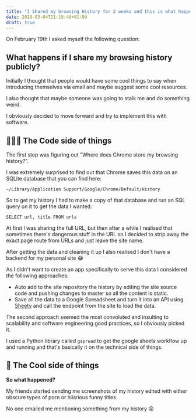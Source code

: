 ```yaml
---
title: "I Shared my browsing History for 2 weeks and this is what happened"
date: 2019-03-04T21:19:48+01:00
draft: true
---
```


On February 19th I asked myself the following question:

## What happens if I share my browsing history publicly?

Initially I thought that people would have some cool things to say when introducing themselves via email and maybe suggest some cool resources.

I also thought that maybe someone was going to stalk me and do something weird.

I obviously decided to move forward and try to implement this with software.

## 👨🏼‍💻 The Code side of things

The first step was figuring out "Where does Chrome store my browsing history?". 

I was extremely surprised to find out that Chrome saves this data on an SQLite database that you can find here:

```
~/Library/Application Support/Google/Chrome/Default/History
```

So to get my history I had to make a copy of that database and run an SQL query on it to get the data I wanted:

```
SELECT url, title FROM urls
```

At first I was sharing the full URL, but then after a while I realised that sometimes there's dangerous stuff in the URL so I decided to strip away the exact page route from URLs and just leave the site name.

After getting the data and cleaning it up I also realised I don't have a backend for my personal site 😂

As I didn't want to create an app specifically to serve this data I considered the following approaches:

* Auto add to the site repository the history by editing the site source code and pushing changes to master so all the content is static.
* Save all the data to a Google Spreadsheet and turn it into an API using [Sheety](https://sheety.co/) and call the endpoint from the site to load the data.

The second approach seemed the most convoluted and insulting to scalability and software engineering good practices, so I obviously picked it.

I used a Python library called `gspread` to get the google sheets workflow up and running and that's basically it on the technical side of things.

## 🌻 The Cool side of things

**So what happened?**

My friends started sending me screenshots of my history edited with either obscure types of porn or hilarious funny titles.

No one emailed me mentioning something from my history 😢

